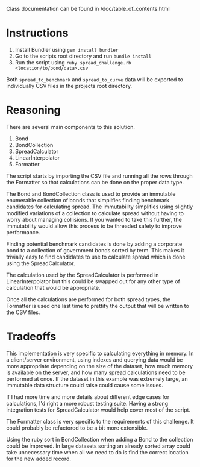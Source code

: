 Class documentation can be found in /doc/table_of_contents.html

# Instructions

1. Install Bundler using ```gem install bundler```
2. Go to the scripts root directory and run ```bundle install```
3. Run the script using ```ruby spread_challenge.rb <location/to/bond/data>.csv```

Both ```spread_to_benchmark``` and ```spread_to_curve``` data will be exported to individually CSV files in the projects root directory.

# Reasoning

There are several main components to this solution.

1. Bond
2. BondCollection
3. SpreadCalculator
4. LinearInterpolator
5. Formatter

The script starts by importing the CSV file and running all the rows through the Formatter so that calculations can be done on the proper data type.

The Bond and BondCollection class is used to provide an immutable enumerable collection of bonds that simplifies finding benchmark candidates for calculating spread. The immutability simplifies using slightly modified variations of a collection to calculate spread without having to worry about managing collisions. If you wanted to take this further, the immutability would allow this process to be threaded safety to improve performance.

Finding potential benchmark candidates is done by adding a corporate bond to a collection of government bonds sorted by term. This makes it trivially easy to find candidates to use to calculate spread which is done using the SpreadCalculator.

The calculation used by the SpreadCalculator is performed in LinearInterpolator but this could be swapped out for any other type of calculation that would be appropriate.

Once all the calculations are performed for both spread types, the Formatter is used one last time to prettify the output that will be written to the CSV files.


# Tradeoffs

This implementation is very specific to calculating everything in memory. In a client/server environment, using indexes and querying data would be more appropriate depending on the size of the dataset, how much memory is available on the server, and how many spread calculations need to be performed at once. If the dataset in this example was extremely large, an immutable data structure could raise could cause some issues.

If I had more time and more details about different edge cases for calculations, I'd right a more robust testing suite. Having a strong integration tests for SpreadCalculator would help cover most of the script. 

The Formatter class is very specific to the requirements of this challenge. It could probably be refactored to be a bit more extensible.

Using the ruby sort in BondCollection when adding a Bond to the collection could be improved. In large datasets sorting an already sorted array could take unnecessary time when all we need to do is find the correct location for the new added record.
